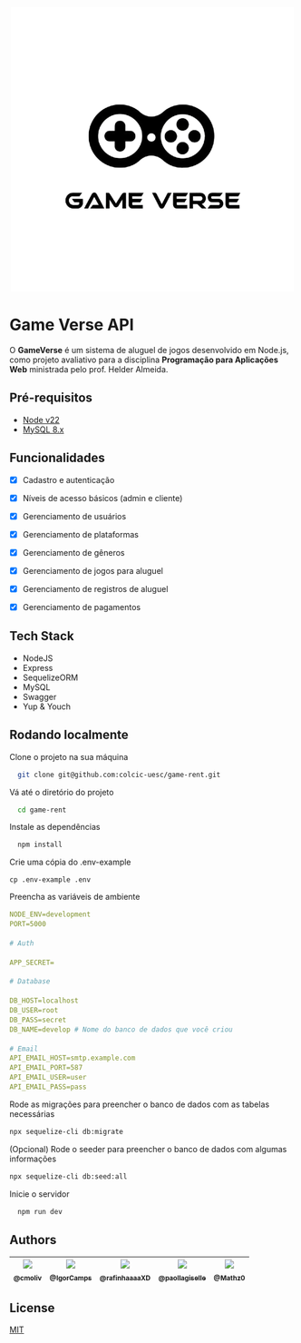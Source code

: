 
<div align="center">
  <img src="https://github.com/cmoliv/game-rent/blob/main/documentation/images/game-verse-logo.png" alt="Game verse logo" title="Game verse logo" />
</div>

# Game Verse API

O **GameVerse** é um sistema de aluguel de jogos desenvolvido em Node.js, como projeto avaliativo para a disciplina **Programação para Aplicações Web** ministrada pelo prof. Helder Almeida.

## Pré-requisitos

- [Node v22](https://nodejs.org/en/download)
- [MySQL 8.x](https://dev.mysql.com/downloads/installer/)

## Funcionalidades

- [X] Cadastro e autenticação
- [X] Níveis de acesso básicos (admin e cliente)
- [X] Gerenciamento de usuários
- [X] Gerenciamento de plataformas
- [X] Gerenciamento de gêneros
- [X] Gerenciamento de jogos para aluguel
- [X] Gerenciamento de registros de aluguel
- [X] Gerenciamento de pagamentos


## Tech Stack

- NodeJS 
- Express
- SequelizeORM
- MySQL
- Swagger
- Yup & Youch


## Rodando localmente

Clone o projeto na sua máquina

```bash
  git clone git@github.com:colcic-uesc/game-rent.git
```

Vá até o diretório do projeto

```bash
  cd game-rent
```

Instale as dependências

```bash
  npm install
```

Crie uma cópia do .env-example

```
cp .env-example .env
```

Preencha as variáveis de ambiente

```yml
NODE_ENV=development
PORT=5000

# Auth

APP_SECRET=

# Database

DB_HOST=localhost
DB_USER=root
DB_PASS=secret
DB_NAME=develop # Nome do banco de dados que você criou

# Email
API_EMAIL_HOST=smtp.example.com
API_EMAIL_PORT=587
API_EMAIL_USER=user
API_EMAIL_PASS=pass
```

Rode as migrações para preencher o banco de dados com as tabelas necessárias

```bash
npx sequelize-cli db:migrate
```

(Opcional) Rode o seeder para preencher o banco de dados com algumas informações

```bash
npx sequelize-cli db:seed:all
```

Inicie o servidor

```bash
  npm run dev
```


## Authors

<!-- - [@octokatherine](https://www.github.com/octokatherine) -->
| [<img src="https://avatars0.githubusercontent.com/u/27397817?s=115&v=3" width=100><br><sub>@cmoliv</sub>](https://github.com/cmoliv) | [<img src="https://avatars.githubusercontent.com/u/105596151?v=4&s=115"  width=100><br><sub>@IgorCamps</sub>](https://github.com/IgorCamps) | [<img src="https://avatars.githubusercontent.com/u/127159587?v=4" width=100><br><sub>@rafinhaaaaXD</sub>](https://github.com/rafinhaaaaXD) | [<img src="https://avatars.githubusercontent.com/u/145926184?v=4" width=100><br><sub>@paollagiselle</sub>](https://github.com/paollagiselle) | [<img src="https://avatars.githubusercontent.com/u/182822448?v=4" width=100><br><sub>@Mathz0</sub>](https://github.com/Mathz0) |
| :--------------------------------------------------------------------------------------------------------------------------------------: | :----------------------------------------------------------------------------------------------------------------------: | :--------------------------------------------------------------------------------------------------------------------------------------: | :--------------------------------------------------------------------------------------------------------------------------: | :------------------------------------------------------------------------------------------------------------------------------------------------: |


## License

[MIT](https://github.com/cmoliv/game-rent/blob/main/LICENSE)
